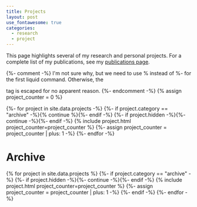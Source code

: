 ```yaml
---
title: Projects
layout: post
use_fontawesome: true
categories:
  - research
  - project
---
```


This page highlights several of my research and personal projects. For a complete list of my publications, see my [publications page](./publications.html).

{%- comment -%}
  I'm not sure why, but we need to use % instead of %- for the first liquid command. Otherwise, the <div> tag is escaped for no apparent reason.
{%- endcomment -%}
{% assign project_counter = 0 %}
<div class="border-bottom mb-3">
  {%- for project in site.data.projects -%}
    {%- if project.category == "archive" -%}{% continue %}{%- endif -%}
    {%- if project.hidden -%}{%- continue -%}{%- endif -%}
    {% include project.html project_counter=project_counter %}
    {%- assign project_counter = project_counter | plus: 1 -%}
  {%- endfor -%}
</div>

# Archive

{% for project in site.data.projects %}
  {%- if project.category == "archive" -%}
  {%- if project.hidden -%}{%- continue -%}{%- endif -%}
  {% include project.html project_counter=project_counter %}
  {%- assign project_counter = project_counter | plus: 1 -%}
  {%- endif -%}
{%- endfor -%}
